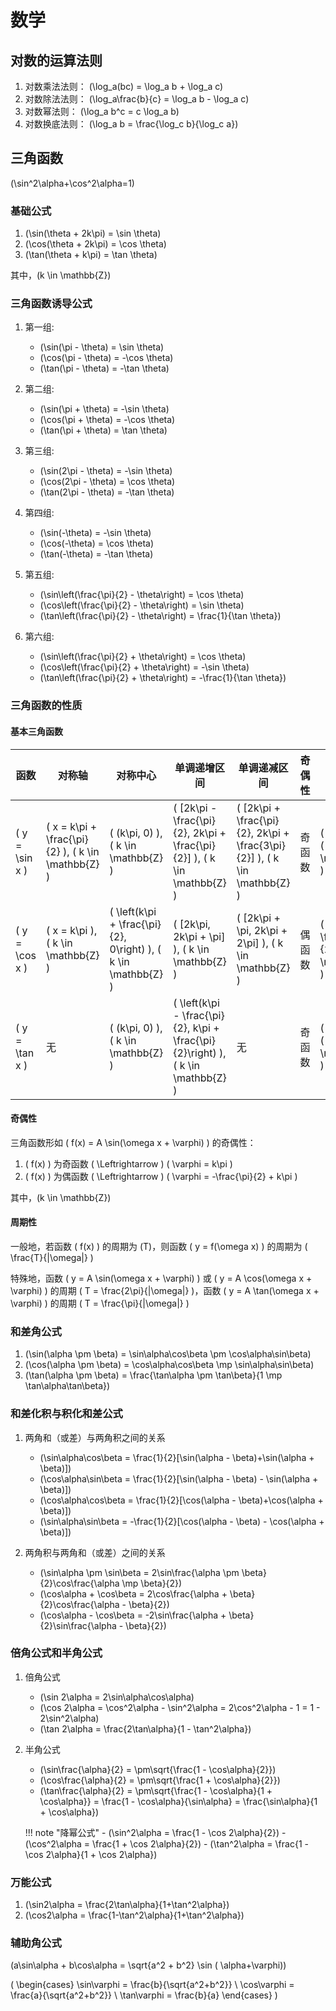 # 数学

## 对数的运算法则

1. 对数乘法法则： \(\log_a(bc) = \log_a b + \log_a c\)
2. 对数除法法则： \(\log_a\frac{b}{c} = \log_a b - \log_a c\)
3. 对数幂法则：   \(\log_a b^c = c \log_a b\)
4. 对数换底法则： \(\log_a b = \frac{\log_c b}{\log_c a}\)

## 三角函数

\(\sin^2\alpha+\cos^2\alpha=1\)

### 基础公式

1. \(\sin(\theta + 2k\pi) = \sin \theta\)
2. \(\cos(\theta + 2k\pi) = \cos \theta\)
3. \(\tan(\theta + k\pi) = \tan \theta\)

其中，\(k \in \mathbb{Z}\)

### 三角函数诱导公式

1. 第一组:
    - \(\sin(\pi - \theta) = \sin \theta\)
    - \(\cos(\pi - \theta) = -\cos \theta\)
    - \(\tan(\pi - \theta) = -\tan \theta\)

2. 第二组:
    - \(\sin(\pi + \theta) = -\sin \theta\)
    - \(\cos(\pi + \theta) = -\cos \theta\)
    - \(\tan(\pi + \theta) = \tan \theta\)

3. 第三组:
    - \(\sin(2\pi - \theta) = -\sin \theta\)
    - \(\cos(2\pi - \theta) = \cos \theta\)
    - \(\tan(2\pi - \theta) = -\tan \theta\)

4. 第四组:
    - \(\sin(-\theta) = -\sin \theta\)
    - \(\cos(-\theta) = \cos \theta\)
    - \(\tan(-\theta) = -\tan \theta\)

5. 第五组:
    - \(\sin\left(\frac{\pi}{2} - \theta\right) = \cos \theta\)
    - \(\cos\left(\frac{\pi}{2} - \theta\right) = \sin \theta\)
    - \(\tan\left(\frac{\pi}{2} - \theta\right) = \frac{1}{\tan \theta}\)

6. 第六组:
    - \(\sin\left(\frac{\pi}{2} + \theta\right) = \cos \theta\)
    - \(\cos\left(\frac{\pi}{2} + \theta\right) = -\sin \theta\)
    - \(\tan\left(\frac{\pi}{2} + \theta\right) = -\frac{1}{\tan \theta}\)


### 三角函数的性质

#### 基本三角函数

| 函数 | 对称轴 | 对称中心 | 单调递增区间 | 单调递减区间 | 奇偶性 | 零点 |
| --- | --- | --- | --- | --- | --- | --- |
| \( y = \sin x \) | \( x = k\pi + \frac{\pi}{2} \), \( k \in \mathbb{Z} \) | \( (k\pi, 0) \), \( k \in \mathbb{Z} \) | \( [2k\pi - \frac{\pi}{2}, 2k\pi + \frac{\pi}{2}] \), \( k \in \mathbb{Z} \) | \( [2k\pi + \frac{\pi}{2}, 2k\pi + \frac{3\pi}{2}] \), \( k \in \mathbb{Z} \) | 奇函数 | \( x = k\pi \), \( k \in \mathbb{Z} \) |
| \( y = \cos x \) | \( x = k\pi \), \( k \in \mathbb{Z} \) | \( \left(k\pi + \frac{\pi}{2}, 0\right) \), \( k \in \mathbb{Z} \) | \( [2k\pi, 2k\pi + \pi] \), \( k \in \mathbb{Z} \) | \( [2k\pi + \pi, 2k\pi + 2\pi] \), \( k \in \mathbb{Z} \) | 偶函数 | \( x = k\pi + \frac{\pi}{2} \), \( k \in \mathbb{Z} \) |
| \( y = \tan x \) | 无 | \( (k\pi, 0) \), \( k \in \mathbb{Z} \) | \( \left(k\pi - \frac{\pi}{2}, k\pi + \frac{\pi}{2}\right) \), \( k \in \mathbb{Z} \) | 无 | 奇函数 | \( x = k\pi \), \( k \in \mathbb{Z} \) |

#### 奇偶性

三角函数形如 \( f(x) = A \sin(\omega x + \varphi) \) 的奇偶性：

1. \( f(x) \) 为奇函数 \( \Leftrightarrow \) \( \varphi = k\pi \)
2. \( f(x) \) 为偶函数 \( \Leftrightarrow \) \( \varphi = -\frac{\pi}{2} + k\pi \)

其中，\(k \in \mathbb{Z}\)

#### 周期性

一般地，若函数  \( f(x) \) 的周期为 \(T\)，则函数 \( y = f(\omega x) \) 的周期为 \( \frac{T}{|\omega|} \)

特殊地，函数 \( y = A \sin(\omega x + \varphi) \) 或 \( y = A \cos(\omega x + \varphi) \) 的周期 \( T = \frac{2\pi}{|\omega|} \)，函数 \( y = A \tan(\omega x + \varphi) \) 的周期 \( T = \frac{\pi}{|\omega|} \)

### 和差角公式

1. \(\sin(\alpha \pm \beta) = \sin\alpha\cos\beta \pm \cos\alpha\sin\beta\)
2. \(\cos(\alpha \pm \beta) = \cos\alpha\cos\beta \mp \sin\alpha\sin\beta\)
3. \(\tan(\alpha \pm \beta) = \frac{\tan\alpha \pm \tan\beta}{1 \mp \tan\alpha\tan\beta}\)

### 和差化积与积化和差公式 

1. 两角和（或差）与两角积之间的关系
    - \(\sin\alpha\cos\beta = \frac{1}{2}[\sin(\alpha - \beta)+\sin(\alpha + \beta)]\)
    - \(\cos\alpha\sin\beta = \frac{1}{2}[\sin(\alpha - \beta) - \sin(\alpha + \beta)]\)
    - \(\cos\alpha\cos\beta = \frac{1}{2}[\cos(\alpha - \beta)+\cos(\alpha + \beta)]\)
    - \(\sin\alpha\sin\beta = -\frac{1}{2}[\cos(\alpha - \beta) - \cos(\alpha + \beta)]\)

2. 两角积与两角和（或差）之间的关系
    - \(\sin\alpha \pm \sin\beta = 2\sin\frac{\alpha \pm \beta}{2}\cos\frac{\alpha \mp \beta}{2}\)
    - \(\cos\alpha + \cos\beta = 2\cos\frac{\alpha + \beta}{2}\cos\frac{\alpha - \beta}{2}\)
    - \(\cos\alpha - \cos\beta = -2\sin\frac{\alpha + \beta}{2}\sin\frac{\alpha - \beta}{2}\)

### 倍角公式和半角公式
1. 倍角公式
    - \(\sin 2\alpha = 2\sin\alpha\cos\alpha\)
    - \(\cos 2\alpha = \cos^2\alpha - \sin^2\alpha = 2\cos^2\alpha - 1 = 1 - 2\sin^2\alpha\)
    - \(\tan 2\alpha = \frac{2\tan\alpha}{1 - \tan^2\alpha}\)

2. 半角公式
    - \(\sin\frac{\alpha}{2} = \pm\sqrt{\frac{1 - \cos\alpha}{2}}\)
    - \(\cos\frac{\alpha}{2} = \pm\sqrt{\frac{1 + \cos\alpha}{2}}\)
    - \(\tan\frac{\alpha}{2} = \pm\sqrt{\frac{1 - \cos\alpha}{1 + \cos\alpha}} = \frac{1 - \cos\alpha}{\sin\alpha} = \frac{\sin\alpha}{1 + \cos\alpha}\)

    !!! note "降幂公式"
        - \(\sin^2\alpha = \frac{1 - \cos 2\alpha}{2}\)
        - \(\cos^2\alpha = \frac{1 + \cos 2\alpha}{2}\)
        - \(\tan^2\alpha = \frac{1 - \cos 2\alpha}{1 + \cos 2\alpha}\)

### 万能公式

1. \(\sin2\alpha = \frac{2\tan\alpha}{1+\tan^2\alpha}\)
2. \(\cos2\alpha = \frac{1-\tan^2\alpha}{1+\tan^2\alpha}\)

### 辅助角公式

\(a\sin\alpha + b\cos\alpha = \sqrt{a^2 + b^2} \sin ( \alpha+\varphi)\)

\(
\begin{cases}
\sin\varphi = \frac{b}{\sqrt{a^2+b^2}} \\
\cos\varphi = \frac{a}{\sqrt{a^2+b^2}} \\
\tan\varphi = \frac{b}{a}
\end{cases}
\)